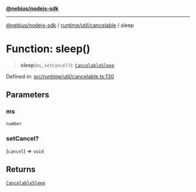 [**@nebius/nodejs-sdk**](../../../../README.md)

***

[@nebius/nodejs-sdk](../../../../README.md) / [runtime/util/cancelable](../README.md) / sleep

# Function: sleep()

> **sleep**(`ms`, `setCancel?`): [`CancelableSleep`](../classes/CancelableSleep.md)

Defined in: [src/runtime/util/cancelable.ts:130](https://github.com/nebius/nodejs-sdk/blob/a37d220b2851e3bf0d396cb03828d544f584df45/src/runtime/util/cancelable.ts#L130)

## Parameters

### ms

`number`

### setCancel?

(`cancel`) => `void`

## Returns

[`CancelableSleep`](../classes/CancelableSleep.md)

